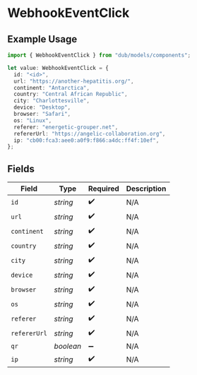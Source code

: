 # WebhookEventClick

## Example Usage

```typescript
import { WebhookEventClick } from "dub/models/components";

let value: WebhookEventClick = {
  id: "<id>",
  url: "https://another-hepatitis.org/",
  continent: "Antarctica",
  country: "Central African Republic",
  city: "Charlottesville",
  device: "Desktop",
  browser: "Safari",
  os: "Linux",
  referer: "energetic-grouper.net",
  refererUrl: "https://angelic-collaboration.org",
  ip: "cb00:fca3:aee0:a0f9:f866:a4dc:ff4f:10ef",
};
```

## Fields

| Field              | Type               | Required           | Description        |
| ------------------ | ------------------ | ------------------ | ------------------ |
| `id`               | *string*           | :heavy_check_mark: | N/A                |
| `url`              | *string*           | :heavy_check_mark: | N/A                |
| `continent`        | *string*           | :heavy_check_mark: | N/A                |
| `country`          | *string*           | :heavy_check_mark: | N/A                |
| `city`             | *string*           | :heavy_check_mark: | N/A                |
| `device`           | *string*           | :heavy_check_mark: | N/A                |
| `browser`          | *string*           | :heavy_check_mark: | N/A                |
| `os`               | *string*           | :heavy_check_mark: | N/A                |
| `referer`          | *string*           | :heavy_check_mark: | N/A                |
| `refererUrl`       | *string*           | :heavy_check_mark: | N/A                |
| `qr`               | *boolean*          | :heavy_minus_sign: | N/A                |
| `ip`               | *string*           | :heavy_check_mark: | N/A                |